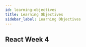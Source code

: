 ```yaml
---
id: learning-objectives
title: Learning Objectives
sidebar_label: Learning Objectives
---
```


## React Week 4